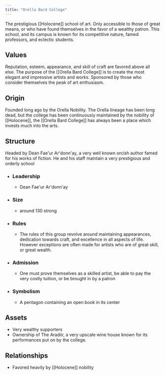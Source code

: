 ```yaml
---
title: "Orella Bard College"
---
```

The prestigious [[Holocene]] school of art. Only accessible to those of great means, or who have found themselves in the favor of a wealthy patron. This school, and its campus is known for its competitive nature, famed professors, and eclectic students.

## Values
Reputation, esteem, appearance, and skill of craft are favored above all else. The purpose of the [[Orella Bard College]] is to create the most elegant and impressive artists and works. Sponsored by those who consider themselves the peak of art enthusiasm.

## Origin
Founded long ago by the Orella Nobility. The Orella lineage has been long dead, but the college has been continuously maintained by the nobility of [[Holocene]], the [[Orella Bard College]] has always been a place which invests much into the arts.

## Structure
Headed by Dean Fae'ur Ar'donn'ay, a very well known orcish author famed for his works of fiction. He and his staff maintain a very prestigious and orderly school
- ### Leadership
	- Dean Fae'ur Ar'donn'ay
- ### Size
	- around 130 strong
- ### Rules
	- The rules of this group revolve around maintaining appearances, dedication towards craft, and excellence in all aspects of life. However exceptions are often made for artists who are of great skill, or great wealth.
- ### Admission
	- One must prove themselves as a skilled artist, be able to pay the very costly tuition, or be brought in by a patron
- ### Symbolism
	- A pentagon containing an open book in its center

## Assets
- Very wealthy supporters
- Ownership of The Aradiir, a very upscale wine house known for its performances put on by the college.

## Relationships
- Favored heavily by [[Holocene]] nobility

